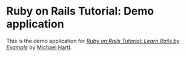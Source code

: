 # Ruby on Rails Tutorial: Demo application
This is the demo application for
[*Ruby on Rails Tutorial: Learn Rails by Example*](http://railstutorial.org/)
by [Michael Hartl](http://michaelhartl.com/).